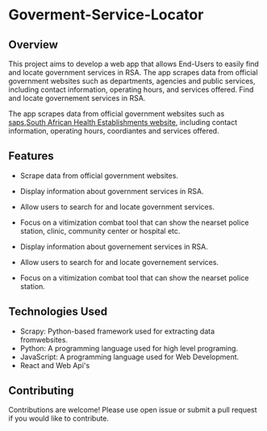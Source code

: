 # Goverment-Service-Locator

## Overview

This project aims to develop a web app that allows End-Users to easily find and locate government services in RSA.
The app scrapes data from official government websites such as departments, agencies and public services, including contact information, operating hours, and services offered.
Find and locate governement services in RSA.

The app scrapes data from official government websites such as [saps](https://www.saps.gov.za/contacts/index.php),[South African Health Establishments website](https://www.healthestablishments.org.za/Home/Facility), including contact information, operating hours, coordiantes and services offered.

## Features

* Scrape data from official government websites.
* Display information about government services in RSA.
* Allow users to search for and locate government services.
* Focus on a vitimization combat tool that can show the nearset police station, clinic, community center or hospital etc.

* Display information about governement services in RSA.
* Allow users to search for and locate governement services.
* Focus on a vitimization combat tool that can show the nearset police station.

## Technologies Used
* Scrapy: Python-based framework used for extracting data fromwebsites.
* Python: A programming language used for high level programing.
* JavaScript: A programming language used for Web Development.
* React and Web Api's

## Contributing
Contributions are welcome! Please use open issue or submit a pull request if you would like to contribute.